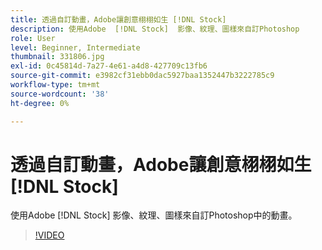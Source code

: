 ```yaml
---
title: 透過自訂動畫，Adobe讓創意栩栩如生 [!DNL Stock]
description: 使用Adobe  [!DNL Stock]  影像、紋理、圖樣來自訂Photoshop
role: User
level: Beginner, Intermediate
thumbnail: 331806.jpg
exl-id: 0c45814d-7a27-4e61-a4d8-427709c13fb6
source-git-commit: e3982cf31ebb0dac5927baa1352447b3222785c9
workflow-type: tm+mt
source-wordcount: '38'
ht-degree: 0%

---
```


# 透過自訂動畫，Adobe讓創意栩栩如生 [!DNL Stock]

使用Adobe [!DNL Stock] 影像、紋理、圖樣來自訂Photoshop中的動畫。

>[!VIDEO](https://video.tv.adobe.com/v/331806?hidetitle=true)
